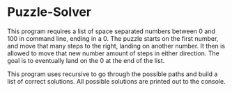 # Puzzle-Solver
This program requires a list of space separated numbers between 0 and 100 in command line,
ending in a 0. 
The puzzle starts on the first number, and move that many steps to the right, landing on
another number. It then is allowed to move that new number amount of steps in either direction.
The goal is to eventually land on the 0 at the end of the list. 

This program uses recursive to go through the possible paths and build a list of correct solutions.
All possible solutions are printed out to the console.
